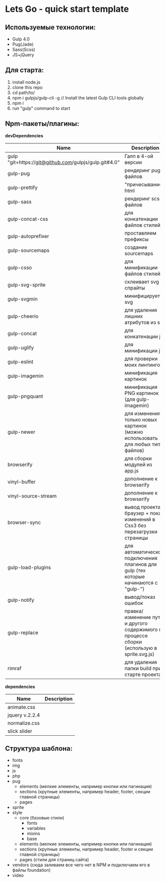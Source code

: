 ﻿# Lets Go - quick start template

## Используемые технологии:
* Gulp 4.0
* Pug(Jade)
* Sass(Scss)
* JS+jQuery

## Для старта:
1. install node.js
2. clone this repo
3. cd path/to/
4. npm i gulpjs/gulp-cli -g  // Install the latest Gulp CLI tools globally
5. npm i
6. run "gulp" command to start

## Npm-пакеты/плагины:

**devDependencies**

Name                                                    | Description
--------------------------------------------------------|----------------------
gulp "git+https://git@github.com/gulpjs/gulp.git#4.0"   | Галп в 4-ой версии
gulp-pug                                                | рендеринг pug-файлов 
gulp-prettify                                           | "причесывание" html
gulp-sass                                               | рендеринг scss-файлов
gulp-concat-css                                         | для конкатенации файлов стилей
gulp-autoprefixer                                       | проставляем префиксы
gulp-sourcemaps                                         | создание sourcemaps
gulp-csso                                               | для минификации файлов стилей
gulp-svg-sprite                                         | склеивает svg в спрайты
gulp-svgmin                                             | минифицирует svg
gulp-cheerio                                            | для удаления лишних атрибутов из svg
gulp-concat                                             | для конкатенации js
gulp-uglify                                             | для минификации js
gulp-eslint                                             | для проверки моих линтингов
gulp-imagemin                                           | минификация картинок
gulp-pngquant                                           | минификация PNG картинок (для gulp-imagemin)
gulp-newer                                              | для изменения только новых картинок (можно использовать для любых типов файлов)
browserify                                              | для сборки модулей из app.js
vinyl-buffer                                            | дополнение к browserify
vinyl-source-stream                                     | дополнение к browserify
browser-sync                                            | вывод проекта в браузер + показ изменений в Css3 без перезагрузки страницы
gulp-load-plugins                                       | для автоматического подключения плагинов для gulp (тех которые начинаются с "gulp-")
gulp-notify                                             | вывод/показ ошибок
gulp-replace                                            | правка/изменение путей и другого содержимого в процессе сборки (использую в sprite.svg.js)
rimraf                                                  | для удаления папки build при старте проекта


**dependencies**

Name             | Description
-----------------|------------
animate.css      |
jquery v.2.2.4   | 
normalize.css    | 
slick slider     | 


## Структура шаблона:
* fonts
* img
* js
* php
* pug
    * elements (мелкие элементы, например кнопки или пагинация)
    * sections (крупные элементы, например header, footer, секции главной страницы)
    * pages
* sprite
* style
  * core (базовые стили)
    * fonts
    * variables
    * mixins
    * base
  * elements (мелкие элементы, например кнопки или пагинация)
  * sections (крупные элементы, например header, footer и секции главной страницы)
  * pages (стили для страниц сайта)
* vendors (сюда заливаем все чего нет в NPM и подключаем его в файлы foundation)
* video
